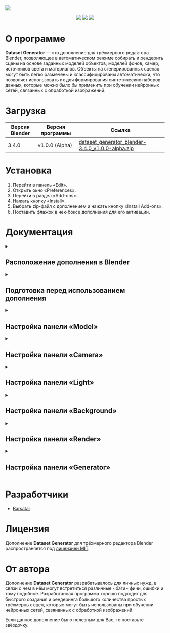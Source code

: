 <picture>
 <img src="https://github.com/Barsatar/Dataset_Generator_Addon_For_Blender/assets/61797005/26a39b03-83f4-46c9-adc3-56568467b942">
</picture>

<p align="center">
 <img src="https://img.shields.io/badge/Blender%20%20-%203.4.0%20-%20%23FF7400%09?logo=blender">
 <img src="https://img.shields.io/badge/Version%20%20-%20v1.0.0%20(Alpha)%20-%20%234479D4">
 <img src="https://img.shields.io/badge/License%20%20-%20MIT%20-%20%2300CC00">
</p>

<h1>О программе</h1>

**Dataset Generator** — это дополнение для трёхмерного редактора Blender, позволяющее в автоматическом режиме собирать и рендерить сцены на основе заданных моделей объектов, моделей фонов, камер, источников света и материалов. Объекты на сгенерированных сценах могут быть легко размечены и классифицированы автоматически, что позволяет использовать их для формирования синтетических наборов данных, которые можно было бы применить при обучении нейронных сетей, связанных с обработкой изображений.

<h1>Загрузка</h1>

| Версия Blender | Версия программы | Ссылка |
| --- | --- | --- |
| 3.4.0 | v1.0.0 (Alpha) | [dataset_generator_blender-3.4.0_v1.0.0-alpha.zip](https://github.com/Barsatar/dataset-generator-blender-addon/releases/download/release/dataset_generator_blender-3.4.0_v1.0.0-alpha.zip)

<h1>Установка</h1>

1) Перейти в панель «Edit».
2) Открыть окно «Preferences».
3) Перейти в раздел «Add-ons».
4) Нажать кнопку «Install».
5) Выбрать zip-файл с дополнением и нажать кнопку «Install Add-ons».
6) Поставить флажок в чек-боксе дополнения для его активации.

<h1>Документация</h1>

<details>
 <summary><h2>Расположение дополнения в Blender</h2></summary>

 > **3D Viewport > UI > Dataset Generator**

 <picture>
  <img src="https://github.com/Barsatar/dataset-generator-blender-addon/assets/61797005/fb047b15-3336-4431-b28b-5ab7db8cf9d9">
 </picture>
</details>

<details>
 <summary><h2>Подготовка перед использованием дополнения</h2></summary>

 <picture>
  <img src="https://github.com/Barsatar/dataset-generator-blender-addon/assets/61797005/fe71c0c7-255d-4c63-8035-27adae9623e4", height=300, align="left">
 </picture>

 Процесс подготовки сцены перед использованием **Dataset Generator** достаточно прост, однако для корректной работы дополнения необходимо выполнить несколько шагов.

 <br clear="left">

 <h3>Шаг 1. Создание коллекций</h3>
 
 + **«Model Collection»** — это коллекция, предназначенная для хранения моделей объектов, которые будут использоваться при генерации сцен.
 + **«Camera Collection»** — это коллекция, предназначенная для хранения камер, которые будут использоваться при рендеринге сгенерированных сцен.
 + **«Light Collection»** — это коллекция, предназначенная для хранения источников света, которые будут использоваться при рендеринге сгенерированных сцен.
 + **«Background Collection»** — это коллекция, предназначенная для хранения моделей объектов, на фоне которых будут распологаться модели объектов из «Model Collection» при генерации сцен.

 <picture>
  <img src="https://github.com/Barsatar/dataset-generator-blender-addon/assets/61797005/c1b2b736-c071-492f-9f7c-354de528d01a">
 </picture>

 <p></p>

 > **Примечание 1**: Названия коллекций могут отличаться от названий, представленных в данной документации.

 <h3>Шаг 2. Подготовка моделей объектов для «Model Collection»</h3>

 «Model Collection» пердназначена для хранения моделей объектов, являющихся целевыми объектами обнаружения, классификации или сегментации нейронными сетями. Это означает, что только для моделей объектов из данной коллекции будут генерироваться маски, необходимые для автоматического определения границ объектов в пределах сгенерированной сцены, а также назначаться классы объектов.

 Перед использованием **Dataset Generator** нужно удостовериться в том, что:

 + Модели объектов имеют тип «MESH».

   <picture>
    <img src="https://github.com/Barsatar/dataset-generator-blender-addon/assets/61797005/8388502d-6977-436e-9da8-a38236a58206">
   </picture>

   <p></p>

   > **Примечание 1**: «Model Collection» может содержать объекты с другими типами, однако они не будут использоваться дополнением при генерации сцен.\
   > **Примечание 2**: Для работы дополнения необходимо, чтобы в «Model Collection» находился хотя бы один объект с типом «MESH».

 + Название объекта модели и название объекта данных о модели совпадают.

   <picture>
    <img src="https://github.com/Barsatar/dataset-generator-blender-addon/assets/61797005/949c31d1-1884-44a9-8e67-67c98c5ec7fb">
   </picture>

 + Модели объектов, состоящих из нескольких частей, объединены в один объект и имеют один объект данных.
 
   <picture>
    <img src="https://github.com/Barsatar/dataset-generator-blender-addon/assets/61797005/b6ab3bb5-1687-4f24-866d-a69fcc61011f" height=150>
   </picture>
 
   <p></p>
   
   > **Примечание 3:** Части составной модели объекта, необъединённые в один объект и не имеющие один объект данных, будут восприниматься дополнением как отдельные модели объектов.
 
 + Исходные точки («Origin point») моделей объектов находятся в требуемых местах.
 
   <picture>
    <img src="https://github.com/Barsatar/dataset-generator-blender-addon/assets/61797005/25370c3f-95df-4e02-9aa3-99556adf73b2" height=150>
   </picture>
 
 <h3>Шаг 3. Подготовка камер для «Camera Collection»</h3>
 
 «Camera Collection» предназначена для хранения камер, при помощи которых будет осуществляться рендеринг создаваемых сцен. Основной задачей, которую нужно выполнить при подготовке, является расстановка камер в необходимые положения в пределах сцены.
 
 Перед использованием **Dataset Generator** нужно удостовериться в том, что:
 
 + Объекты камер имеют тип «CAMERA».
 
   <picture>
    <img src="https://github.com/Barsatar/dataset-generator-blender-addon/assets/61797005/56237f0a-4c19-41f0-9fd1-fd1623206d88">
   </picture>

   <p></p>

   > **Примечание 1**: «Camera Collection» может содержать объекты с другими типами, однако они не будут использоваться дополнением при рендеринге сцен.\
   > **Примечание 2**: Для работы дополнения необходимо, чтобы в «Camera Collection» находился хотя бы один объект с типом «CAMERA».

 + Название объекта камеры и название объекта данных о камере совпадают.
 
   <picture>
    <img src="https://github.com/Barsatar/dataset-generator-blender-addon/assets/61797005/48373a15-bfab-4470-ac1d-29937899a294">
   </picture>
 
 <h3>Шаг 4. Подготовка источников света для «Light Collection»</h3>
 
 «Light Collection» предназначена для хранения источников света, при помощи которых будет осуществляться рендеринг создаваемых сцен. Основной задачей, которую нужно выполнить при подготовке, является расстановка источников света в необходимые положения в пределах сцены.
 
 Перед использованием **Dataset Generator** нужно удостовериться в том, что:

 + Объекты источников света имеют тип «LIGHT».

   <picture>
    <img src="https://github.com/Barsatar/dataset-generator-blender-addon/assets/61797005/bf5a5fc3-cad5-4351-ad4c-643d356e3cd4">
   </picture>

   <p></p>

   > **Примечание 1**: «Light Collection» может содержать объекты с другими типами, однако они не будут использоваться дополнением при рендеринге сцен.\
   > **Примечание 2**: Для работы дополнения необходимо, чтобы в «Light Collection» находился хотя бы один объект с типом «LIGHT».

 + Название объекта источника света и название объекта данных об источнике света совпадают.

   <picture>
    <img src="https://github.com/Barsatar/dataset-generator-blender-addon/assets/61797005/0a9ca4ce-872f-4a53-be70-2174106d7ea4">
   </picture>

 <h3>Шаг 5. Подготовка моделей фоновых объектов для «Background Collection»</h3>

 «Background Collection» предназначена для хранения моделей фоновых объектов, вершины которых используются в качестве точек привязки моделей объектов из «Model Collection» при генерации сцен. Основными задачами, которые нужно выполнить при подготовке, являются рассположение моделей фоновых объектов в необходимых местах в пределах сцены и формирование групп вершин, которые будут использоваться для привязки моделей объектов из «Model Collection».
 
 <picture>
  <img src="https://github.com/Barsatar/dataset-generator-blender-addon/assets/61797005/cef98e9f-31c1-4770-8887-e6a9ce0c473e" height=200 align="left">
 </picture>
 
 <picture>
  <img src="https://github.com/Barsatar/dataset-generator-blender-addon/assets/61797005/a75a26ba-bc08-4151-ab64-14e444ca1107" height=200>
 </picture>
 
 <br clear="left">
 <p></p>
 
 Перед использованием **Dataset Generator** нужно удостовериться в том, что:
 
 + Модели фоновых объектов имеют тип «MESH».
 
   <picture>
    <img src="https://github.com/Barsatar/dataset-generator-blender-addon/assets/61797005/630287f1-a143-4edd-b40e-f904bc8f61ed">
   </picture>
 
   <p></p>
 
   > **Примечание 1**: «Background Collection» может содержать объекты с другими типами, однако они не будут использоваться дополнением при генерации сцен.\
   > **Примечание 2**: Для работы дополнения необходимо, чтобы в «Background Collection» находился хотя бы один объект с типом «MESH».
 
 + Название объекта фоновой модели и название объекта данных о фоновой модели совпадают.
 
   <picture>
    <img src="https://github.com/Barsatar/dataset-generator-blender-addon/assets/61797005/229c362d-ec82-49ed-b372-545d4d1e5eab">
   </picture>
 
 + Для моделей фоновых объектов назначены группы вершин.
 
   <picture>
    <img src="https://github.com/Barsatar/dataset-generator-blender-addon/assets/61797005/f50fb510-687b-4dee-836a-90ed5afabe72">
   </picture>
 
   <p></p>
 
   > **Примечание 3**: Для работы дополнения необходимо, чтобы для каждой модели фонового объекта из «Background Collection» была назначена хотя бы одна группа вершин.
 
 + Модели фоновых объектов, состоящих из нескольких частей, объединены в один объект и имеют один объект данных.
   
   > **Примечание 4:** Части составной модели фонового объекта, необъединённые в один объект и не имеющие один объект данных, будут восприниматься дополнением как отдельные модели фоновых объектов.
 
 <h3>Шаг 6. Подготовка материалов для моделей</h2>
 
 Материалы для моделей целевых объектов обнаружения и моделей фоновых объектов не требуют особой подготовки. Для удобства назначения материалов моделям рекомендуется называть материалы в соответсвии с какой-либо методикой, которая позволяет быстро группировать материалы. Например, **«Тип модели» > «Тип материала» > «Номер материала»**.
 
 <picture>
  <img src="https://github.com/Barsatar/dataset-generator-blender-addon/assets/61797005/29756a81-3c1b-4660-8d31-85e290470bcd">
 </picture>
 
 <p></p>
 
 Также рекомендуется создать отдельный объект, не участвующий в генерации сцен, в котором будут храниться все созданные материалы, так как существует риск потери материалов в процессе работы данного дополнения.
</details>

<details>
 <summary><h2>Настройка панели «Model»</h2></summary>
 
 > Документация в разработке.
</details>

<details>
 <summary><h2>Настройка панели «Camera»</h2></summary>
 
 > Документация в разработке.
</details>

<details>
 <summary><h2>Настройка панели «Light»</h2></summary>
 
 > Документация в разработке.
</details>

<details>
 <summary><h2>Настройка панели «Background»</h2></summary>
 
 > Документация в разработке.
</details>

<details>
 <summary><h2>Настройка панели «Render»</h2></summary>
 
 > Документация в разработке.
</details>

<details>
 <summary><h2>Настройка панели «Generator»</h2></summary>
 
 > Документация в разработке.
</details>

<h1>Разработчики</h1>

+ [Barsatar](https://github.com/Barsatar)

<h1>Лицензия</h1>

Дополнение **Dataset Generator** для трёхмерного редактора Blender распространяется под [лицензией MIT](https://github.com/Barsatar/dataset-generator-blender-addon/blob/main/LICENSE.md).

<h1>От автора</h1>

Дополнение **Dataset Generator** разрабатывалось для личных нужд, в связи с чем в нём могут встретиться различные ~баги~ фичи, ошибки и тому подобное. Разработанная программа хорошо подходит для быстрого создания и рендеринга большого количества простых трёхмерных сцен, которые могут быть использованы при обучении нейронных сетей, свзянанных с обработкой изображений.

Если данное дополнение было полезным для Вас, то поставьте звёздочку.
